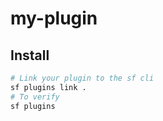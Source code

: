 # my-plugin

## Install
```bash
# Link your plugin to the sf cli
sf plugins link .
# To verify
sf plugins
```
